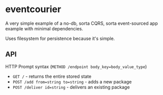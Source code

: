 # eventcourier

A very simple example of a no-db, sorta CQRS, sorta event-sourced app example with minimal dependencies.

Uses filesystem for persistence because it's simple.

## API

HTTP Prompt syntax (`METHOD /endpoint body_key=body_value_type`)

- `GET /` - returns the entire stored state
- `POST /add from=string to=string` - adds a new package
- `POST /deliver id=string` - delivers an existing package
